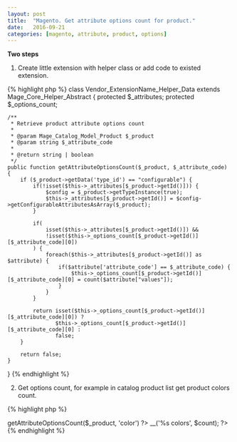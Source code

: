 ```yaml
---
layout: post
title:  "Magento. Get attribute options count for product."
date:   2016-09-21
categories: [magento, attribute, product, options]
---
```


**Two steps**

1. Create little extension with helper class or add code to existed extension.

{% highlight php %}
class Vendor_ExtensionName_Helper_Data extends Mage_Core_Helper_Abstract 
{
    protected $_attributes;
    protected $_options_count;
    
    /**
     * Retrieve product attribute options count
     * 
     * @param Mage_Catalog_Model_Product $_product
     * @param string $_attribute_code
     * 
     * @return string | boolean
     */
    public function getAttributeOptionsCount($_product, $_attribute_code)
    {
        if ($_product->getData('type_id') == "configurable") {
            if(!isset($this->_attributes[$_product->getId()])) {
                $config = $_product->getTypeInstance(true);
                $this->_attributes[$_product->getId()] = $config->getConfigurableAttributesAsArray($_product);
            }

            if(
                isset($this->_attributes[$_product->getId()]) &&
                !isset($this->_options_count[$_product->getId()][$_attribute_code][0])
            ) {
                foreach($this->_attributes[$_product->getId()] as $attribute) {
                    if($attribute['attribute_code'] == $_attribute_code) {
                        $this->_options_count[$_product->getId()][$_attribute_code][0] = count($attribute["values"]);
                    }
                }
            }

            return isset($this->_options_count[$_product->getId()][$_attribute_code][0]) ?
                   $this->_options_count[$_product->getId()][$_attribute_code][0] :
                   false;
        } 
        
        return false;
    }
}
{% endhighlight %}

2. Get options count, for example in catalog product list get product colors count.

{% highlight php %}
   <div class="product-item-colors-count">
      <?php $count = Mage::helper('extensionname')->getAttributeOptionsCount($_product, 'color') ?>
      <?php if($count): ?>
         <?php echo $this->__('%s colors', $count); ?>
      <?php endif; ?>
    </div>
{% endhighlight %}
